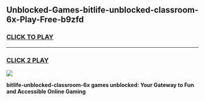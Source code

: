 
## Unblocked-Games-bitlife-unblocked-classroom-6x-Play-Free-b9zfd
<h3>
<a href="https://premium76.site?title=bitlife-unblocked-classroom-6x&ref=18A1">CLICK TO PLAY</a></h3>
<hr>

<h3>
<a href="https://premium76.site?title=bitlife-unblocked-classroom-6x&ref=18A1">CLICK 2 PLAY</a>
  
</h3>

<a href="https://premium76.site?title=bitlife-unblocked-classroom-6x&ref=18A1"><img src="https://clearcache.store/games.png"></a>


**bitlife-unblocked-classroom-6x games unblocked: Your Gateway to Fun and Accessible Online Gaming**
